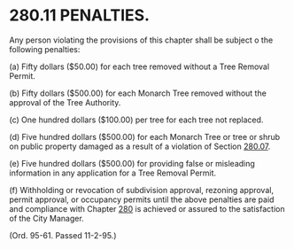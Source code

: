 280.11 PENALTIES.
=================

Any person violating the provisions of this chapter shall be subject o
the following penalties:

​(a) Fifty dollars ($50.00) for each tree removed without a Tree
Removal Permit.

​(b) Fifty dollars ($500.00) for each Monarch Tree removed without the
approval of the Tree Authority.

​(c) One hundred dollars ($100.00) per tree for each tree not replaced.

​(d) Five hundred dollars ($500.00) for each Monarch Tree or tree or
shrub on public property damaged as a result of a violation of Section
[280.07](19bc8fec.html).

​(e) Five hundred dollars ($500.00) for providing false or misleading
information in any application for a Tree Removal Permit.

​(f) Withholding or revocation of subdivision approval, rezoning
approval, permit approval, or occupancy permits until the above
penalties are paid and compliance with Chapter [280](190dab57.html) is
achieved or assured to the satisfaction of the City Manager.

(Ord. 95-61. Passed 11-2-95.)
